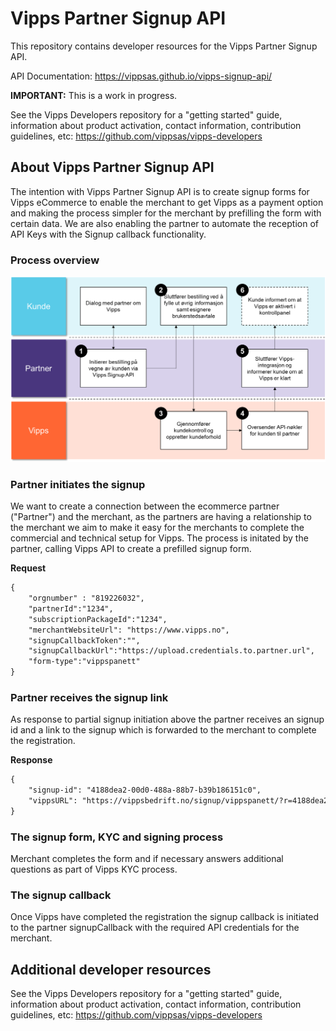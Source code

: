 # Vipps Partner Signup API

This repository contains developer resources for the Vipps Partner Signup API.

API Documentation: https://vippsas.github.io/vipps-signup-api/

**IMPORTANT:** This is a work in progress.

See the Vipps Developers repository for
a "getting started" guide,
information about product activation,
contact information,
contribution guidelines,
etc:
https://github.com/vippsas/vipps-developers 

## About Vipps Partner Signup API
The intention with Vipps Partner Signup API is to create signup forms for Vipps eCommerce to enable the merchant to get Vipps as a payment option and making the process simpler for the merchant by prefilling the form with certain data. We are also enabling the partner to automate the reception of API Keys with the Signup callback functionality.

### Process overview
![Vips Signup via Partner](images/vipps_signup_via_partner.png)

### Partner initiates the signup
We want to create a connection between the ecommerce partner ("Partner") and the merchant, as the partners are having a relationship to the merchant we aim to make it easy for the merchants to complete the commercial and technical setup for Vipps. The process is initated by the partner, calling Vipps API to create a prefilled signup form.

**Request**
```html
{
    "orgnumber" : "819226032",
    "partnerId":"1234",
    "subscriptionPackageId":"1234",
    "merchantWebsiteUrl": "https://www.vipps.no",
    "signupCallbackToken":"",
    "signupCallbackUrl":"https://upload.credentials.to.partner.url",
    "form-type":"vippspanett"
}
```
### Partner receives the signup link
As response to partial signup initiation above the partner receives an signup id and a link to the signup which is forwarded to the merchant to complete the registration.

**Response**
```html
{
    "signup-id": "4188dea2-00d0-488a-88b7-b39b186151c0",
    "vippsURL": "https://vippsbedrift.no/signup/vippspanett/?r=4188dea2-00d0-488a-88b7-b39b186151c0"
}
```

### The signup form, KYC and signing process
Merchant completes the form and if necessary answers additional questions as part of Vipps KYC process.  

### The signup callback
Once Vipps have completed the registration the signup callback is initiated to the partner signupCallback with the required API credentials for the merchant.

## Additional developer resources
See the Vipps Developers repository for a "getting started" guide,
information about product activation, contact information,
contribution guidelines, etc: https://github.com/vippsas/vipps-developers
